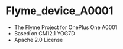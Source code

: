 # Flyme_device_A0001

* The Flyme Project for OnePlus One A0001
* Based on CM12.1 YOG7D
* Apache 2.0 License
